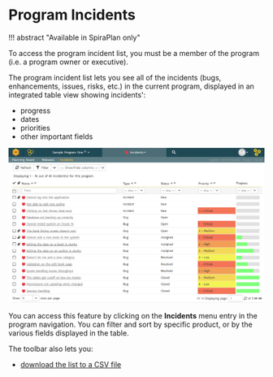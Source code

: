 # Program Incidents
!!! abstract "Available in SpiraPlan only"

To access the program incident list, you must be a member of the program (i.e. a program owner or executive).

The program incident list lets you see all of the incidents (bugs, enhancements, issues, risks, etc.) in the current program, displayed in an integrated table view showing incidents':

- progress
- dates
- priorities
- other important fields

![](img/Program_Management_455.png)

You can access this feature by clicking on the **Incidents** menu entry in the program navigation. You can filter and sort by specific product, or by the various fields displayed in the table.

The toolbar also lets you:

- [download the list to a CSV file](Application-Wide.md/#download-as-csv)